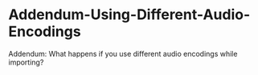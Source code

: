 # Addendum-Using-Different-Audio-Encodings
Addendum: What happens if you use different audio encodings while importing?

